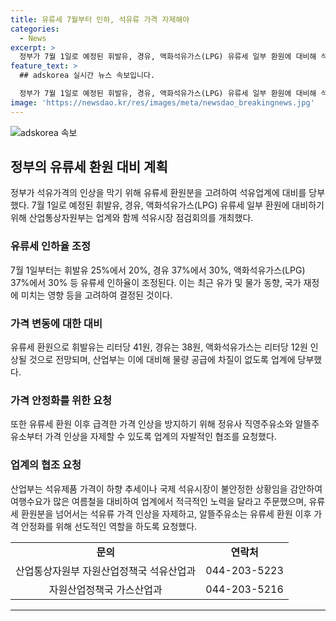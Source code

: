 ```yaml
---
title: 유류세 7월부터 인하, 석유류 가격 자제해야
categories:
  - News
excerpt: >
  정부가 7월 1일로 예정된 휘발유, 경유, 액화석유가스(LPG) 유류세 일부 환원에 대비해 석유업계와 점검회의를 개최했습니다. 유류세 인하율은 휘발유 25%에서 20%, 경유 37%에서 30%, LPG 37%에서 30%로 조정될 예정이며, 환원으로 휘발유는 리터당 41원, 경유는 38원, LPG는 리터당 12원 인상되어 예상됩니다. 정부는 가격 인상을 자제하고 안정화를 위해 업계에 협조를 요청했으며, 석유제품 가격 하락에도 불안정한 국제 석유시장 상황을 감안하여 대비하고자 합니다.
feature_text: >
  ## adskorea 실시간 뉴스 속보입니다.

  정부가 7월 1일로 예정된 휘발유, 경유, 액화석유가스(LPG) 유류세 일부 환원에 대비해 석유업계와 점검회의를 개최했습니다. 유류세 인하율은 휘발유 25%에서 20%, 경유 37%에서 30%, LPG 37%에서 30%로 조정될 예정이며, 환원으로 휘발유는 리터당 41원, 경유는 38원, LPG는 리터당 12원 인상되어 예상됩니다. 정부는 가격 인상을 자제하고 안정화를 위해 업계에 협조를 요청했으며, 석유제품 가격 하락에도 불안정한 국제 석유시장 상황을 감안하여 대비하고자 합니다.
image: 'https://newsdao.kr/res/images/meta/newsdao_breakingnews.jpg'
---
```


<p><img src="https://newsdao.kr/res/images/meta/newsdao_breakingnews.jpg" alt="adskorea 속보" /></p>

<h2 data-ke-size="size26">정부의 유류세 환원 대비 계획</h2>

<p data-ke-size="size16">정부가 석유가격의 인상을 막기 위해 유류세 환원분을 고려하여 석유업계에 대비를 당부했다. 7월 1일로 예정된 휘발유, 경유, 액화석유가스(LPG) 유류세 일부 환원에 대비하기 위해 산업통상자원부는 업계와 함께 석유시장 점검회의를 개최했다.</p>

<h3>유류세 인하율 조정</h3>

<p data-ke-size="size16">7월 1일부터는 휘발유 25%에서 20%, 경유 37%에서 30%, 액화석유가스(LPG) 37%에서 30% 등 유류세 인하율이 조정된다. 이는 최근 유가 및 물가 동향, 국가 재정에 미치는 영향 등을 고려하여 결정된 것이다.</p>

<h3>가격 변동에 대한 대비</h3>

<p data-ke-size="size16">유류세 환원으로 휘발유는 리터당 41원, 경유는 38원, 액화석유가스는 리터당 12원 인상될 것으로 전망되며, 산업부는 이에 대비해 물량 공급에 차질이 없도록 업계에 당부했다.</p>

<h3>가격 안정화를 위한 요청</h3>

<p data-ke-size="size16">또한 유류세 환원 이후 급격한 가격 인상을 방지하기 위해 정유사 직영주유소와 알뜰주유소부터 가격 인상을 자제할 수 있도록 업계의 자발적인 협조를 요청했다.</p>

<h3>업계의 협조 요청</h3>

<p data-ke-size="size16">산업부는 석유제품 가격이 하향 추세이나 국제 석유시장이 불안정한 상황임을 감안하여 여행수요가 많은 여름철을 대비하여 업계에서 적극적인 노력을 달라고 주문했으며, 유류세 환원분을 넘어서는 석유류 가격 인상을 자제하고, 알뜰주유소는 유류세 환원 이후 가격 안정화를 위해 선도적인 역할을 하도록 요청했다.</p>

<table>
  <tr>
    <td style="text-align: center; height: 17px;"><b>문의</b></td>
    <td style="text-align: center; height: 17px;"><b>연락처</b></td>
  </tr>
  <tr>
    <td style="text-align: center;">산업통상자원부 자원산업정책국 석유산업과</td>
    <td style="text-align: center;">044-203-5223</td>
  </tr>
  <tr>
    <td style="text-align: center;">자원산업정책국 가스산업과</td>
    <td style="text-align: center;">044-203-5216</td>
  </tr>
</table>

<hr>

